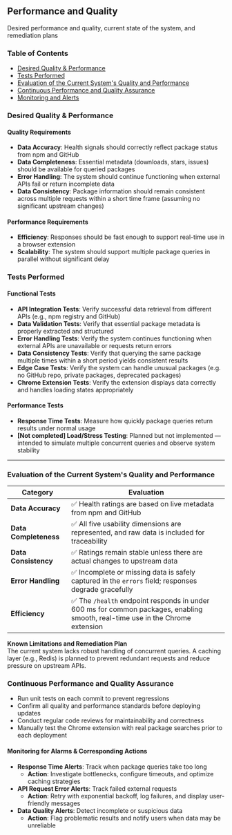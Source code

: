 ## Performance and Quality

Desired performance and quality, current state of the system, and remediation plans

### Table of Contents

- [Desired Quality & Performance](#desired-quality--performance)
- [Tests Performed](#tests-performed)
- [Evaluation of the Current System's Quality and Performance](#evaluation-of-the-current-systems-quality-and-performance)
- [Continuous Performance and Quality Assurance](#continuous-performance-and-quality-assurance)
- [Monitoring and Alerts](#monitoring-and-alerts)

### Desired Quality & Performance

#### Quality Requirements

- **Data Accuracy**: Health signals should correctly reflect package status from npm and GitHub  
- **Data Completeness**: Essential metadata (downloads, stars, issues) should be available for queried packages  
- **Error Handling**: The system should continue functioning when external APIs fail or return incomplete data  
- **Data Consistency**: Package information should remain consistent across multiple requests within a short time frame (assuming no significant upstream changes)

#### Performance Requirements

- **Efficiency**: Responses should be fast enough to support real-time use in a browser extension  
- **Scalability**: The system should support multiple package queries in parallel without significant delay  

### Tests Performed

#### Functional Tests
- **API Integration Tests**: Verify successful data retrieval from different APIs (e.g., npm registry and GitHub)
- **Data Validation Tests**: Verify that essential package metadata is properly extracted and structured
- **Error Handling Tests**: Verify the system continues functioning when external APIs are unavailable or requests return errors
- **Data Consistency Tests**: Verify that querying the same package multiple times within a short period yields consistent results
- **Edge Case Tests**: Verify the system can handle unusual packages (e.g. no GitHub repo, private packages, deprecated packages)
- **Chrome Extension Tests**: Verify the extension displays data correctly and handles loading states appropriately

#### Performance Tests
- **Response Time Tests**: Measure how quickly package queries return results under normal usage
- **[Not completed] Load/Stress Testing**: Planned but not implemented — intended to simulate multiple concurrent queries and observe system stability  

---

### Evaluation of the Current System's Quality and Performance
| Category              | Evaluation                                                                                   |
|-----------------------|----------------------------------------------------------------------------------------------|
| **Data Accuracy**     | ✅ Health ratings are based on live metadata from npm and GitHub                             |
| **Data Completeness** | ✅ All five usability dimensions are represented, and raw data is included for traceability  |
| **Data Consistency**  | ✅ Ratings remain stable unless there are actual changes to upstream data                    |
| **Error Handling**    | ✅ Incomplete or missing data is safely captured in the `errors` field; responses degrade gracefully |
| **Efficiency**        | ✅ The `/health` endpoint responds in under 600 ms for common packages, enabling smooth, real-time use in the Chrome extension |

**Known Limitations and Remediation Plan**  
The current system lacks robust handling of concurrent queries. A caching layer (e.g., Redis) is planned to prevent redundant requests and reduce pressure on upstream APIs.

### Continuous Performance and Quality Assurance

- Run unit tests on each commit to prevent regressions  
- Confirm all quality and performance standards before deploying updates  
- Conduct regular code reviews for maintainability and correctness  
- Manually test the Chrome extension with real package searches prior to each deployment  

#### Monitoring for Alarms & Corresponding Actions

- **Response Time Alerts**: Track when package queries take too long  
  - **Action**: Investigate bottlenecks, configure timeouts, and optimize caching strategies  
- **API Request Error Alerts**: Track failed external requests  
  - **Action**: Retry with exponential backoff, log failures, and display user-friendly messages  
- **Data Quality Alerts**: Detect incomplete or suspicious data  
  - **Action**: Flag problematic results and notify users when data may be unreliable  